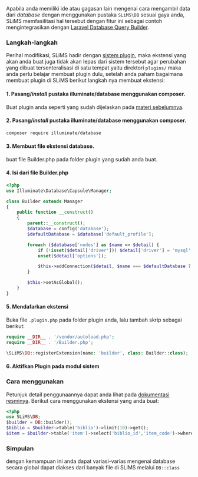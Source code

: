 Apabila anda memiliki ide atau gagasan lain mengenai cara mengambil data dari *database*
dengan menggunakan pustaka ```SLiMS\DB``` sesuai gaya anda, SLiMS memfasilitasi hal tersebut dengan fitur ini sebagai contoh mengintegrasikan dengan [Laravel Database Query Builder](https://laravel.com/docs/queries).

### Langkah-langkah
Perihal modifikasi, SLiMS hadir dengan [sistem plugin](/development-guide/Plugin/Intro), maka ekstensi yang akan anda buat juga tidak akan lepas dari sistem tersebut agar perubahan yang dibuat tersenteralisasi di satu tempat yaitu direktori ```plugins/``` maka anda perlu belajar membuat plugin dulu, setelah anda paham bagaimana membuat plugin di SLiMS berikut langkah nya membuat ekstensi:
#### 1. Pasang/*install* pustaka illuminate/database menggunakan composer.
Buat plugin anda seperti yang sudah dijelaskan pada [materi sebelumnya](/development-guide/Plugin/Intro).
#### 2. Pasang/*install* pustaka illuminate/database menggunakan composer.
```bash
composer require illuminate/database 
```  
#### 3. Membuat file ekstensi database.
buat file Builder.php pada folder plugin yang sudah anda buat.
#### 4. Isi dari file Builder.php
```php
<?php
use Illuminate\Database\Capsule\Manager;

class Builder extends Manager
{
    public function __construct()
    {
        parent::__construct();
        $database = config('database');
        $defaultDatabase = $database['default_profile'];

        foreach ($database['nodes'] as $name => $detail) {
            if (!isset($detail['driver'])) $detail['driver'] = 'mysql';
            unset($detail['options']);

            $this->addConnection($detail, $name === $defaultDatabase ? 'default' : $name);
        }

        $this->setAsGlobal();
    }
}
```
#### 5. Mendafarkan ekstensi
Buka file ```.plugin.php``` pada folder plugin anda, lalu tambah skrip sebagai berikut:
```php
require __DIR__ . '/vendor/autoload.php';
require __DIR__ . '/Builder.php';

\SLiMS\DB::registerExtension(name: 'builder', class: Builder::class);
```

#### 6. Aktifkan Plugin pada modul sistem

### Cara menggunakan
Petunjuk detail penggunaannya dapat anda lihat pada [dokumentasi resminya](https://laravel.com/docs/queries). Berikut cara menggunakan ekstensi yang anda buat:
```php
<?php
use SLiMS\DB;
$builder = DB::builder();
$biblio = $builder->table('biblio')->limit(10)->get();
$item = $builder->table('item')->select('biblio_id','item_code')->where('biblio_id', 1)->get();
```
### Simpulan
dengan kemampuan ini anda dapat variasi-varias mengenai database secara global dapat diakses dari banyak file di SLiMS melalui ```DB::class```